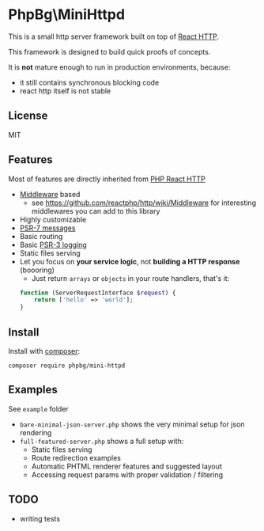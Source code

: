 # PhpBg\MiniHttpd
This is a small http server framework built on top of [React HTTP](https://github.com/reactphp/http).

This framework is designed to build quick proofs of concepts.

It is **not** mature enough to run in production environments, because:
 * it still contains synchronous blocking code
 * react http itself is not stable

## License
MIT

## Features
Most of features are directly inherited from [PHP React HTTP](https://github.com/reactphp/http)
* [Middleware](https://github.com/reactphp/http#middleware) based
  * see https://github.com/reactphp/http/wiki/Middleware for interesting middlewares you can add to this library
* Highly customizable
* [PSR-7 messages](https://www.php-fig.org/psr/psr-7/)
* Basic routing
* Basic [PSR-3 logging](https://www.php-fig.org/psr/psr-3/)
* Static files serving
* Let you focus on **your service logic**, not **building a HTTP response** (boooring)
  * Just return `arrays` or `objects` in your route handlers, that's it:
  ```php
  function (ServerRequestInterface $request) {
      return ['hello' => 'world'];
  }
  ```

## Install
Install with [composer](https://getcomposer.org/):
```
composer require phpbg/mini-httpd
```

## Examples
See `example` folder
* `bare-minimal-json-server.php` shows the very minimal setup for json rendering
* `full-featured-server.php` shows a full setup with:
  * Static files serving
  * Route redirection examples
  * Automatic PHTML renderer features and suggested layout
  * Accessing request params with proper validation / filtering

## TODO
* writing tests
